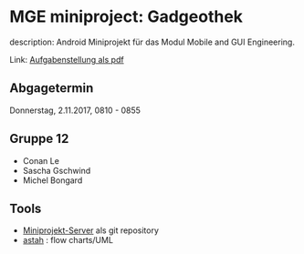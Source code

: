 # MGE miniproject: Gadgeothek

description: Android Miniprojekt für das Modul Mobile and GUI Engineering.

Link: [Aufgabenstellung als pdf](https://goo.gl/vVPVB6)

## Abgagetermin
Donnerstag, 2.11.2017, 0810 - 0855

## Gruppe 12
* Conan Le
* Sascha Gschwind
* Michel Bongard

## Tools
* [Miniprojekt-Server](github.com/HSR-MGE/Miniprojekt-Server​​) als git repository
* [astah](http://astah.net/download "astah download") : flow charts/UML

 

